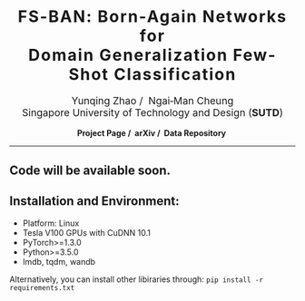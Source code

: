<h1 align='center' style="text-align:center; font-weight:bold; font-size:2.0em;letter-spacing:2.0px;">
                FS-BAN: Born-Again Networks for <br> Domain Generalization Few-Shot Classification</h1>
<p align='center' style="text-align:center;font-size:1.25em;">
    <a href="https://scholar.google.com/citations?user=kQA0x9UAAAAJ&hl=en" target="_blank" style="text-decoration: none;">Yunqing Zhao</a>&nbsp;/&nbsp;
    <a href="https://sites.google.com/site/mancheung0407/" target="_blank" style="text-decoration: none;">Ngai&#8209;Man Cheung</a></br>
Singapore University of Technology and Design (<b>SUTD</b>)<br/>
</p>

<p align='center';>
<b>
<!-- <em>The Thirty-Sixth Annual Conference on Neural Information Processing Systems (NeurIPS 2022);</em> -->
</b>
</p>

<p align='center' style="text-align:center;font-size:2.5 em;">
<b>
    <a href="https://yunqing-me.github.io/Born-Again-FS/" target="_blank" style="text-decoration: none;">Project Page</a>&nbsp;/&nbsp;
    <a href="https://arxiv.org/abs/2208.10930" target="_blank" style="text-decoration: none;">arXiv</a> /&nbsp;
    <a href="https://arxiv.org/abs/2208.10930" target="_blank" style="text-decoration: none;">Data Repository</a>&nbsp;

</b>
</p>


----------------------------------------------------------------------

## Code will be available soon.

## Installation and Environment:

- Platform: Linux
- Tesla V100 GPUs with CuDNN 10.1
- PyTorch>=1.3.0
- Python>=3.5.0
- lmdb, tqdm, wandb

Alternatively, you can install other libiraries through:  `pip install -r requirements.txt`




